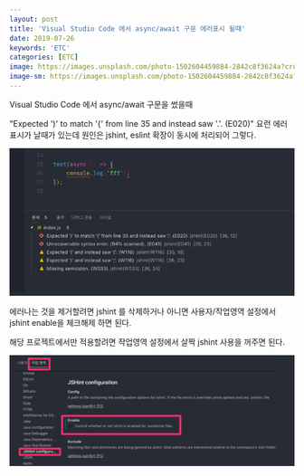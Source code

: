 ```yaml
---
layout: post
title: 'Visual Studio Code 에서 async/await 구문 에러표시 될때'
date: 2019-07-26
keywords: 'ETC'
categories: [ETC]
image: https://images.unsplash.com/photo-1502604459884-2842c8f3624a?crop=entropy&cs=tinysrgb&fit=crop&fm=jpg&h=1200&ixid=eyJhcHBfaWQiOjF9&ixlib=rb-1.2.1&q=80&w=2000
image-sm: https://images.unsplash.com/photo-1502604459884-2842c8f3624a?crop=entropy&cs=tinysrgb&fit=crop&fm=jpg&h=1200&ixid=eyJhcHBfaWQiOjF9&ixlib=rb-1.2.1&q=80&w=2000
---
```


Visual Studio Code 에서 async/await 구문을 썼을때

"Expected ')' to match '{' from line 35 and instead saw '.'. (E020)" 요런 에러표시가 날때가 있는데 원인은 jshint, eslint 확장이 동시에 처리되어 그렇다.

<img src="/assets/attach/201907/jshint.png" style="width:900px;">

<ins class="adsbygoogle"
     style="display:block; text-align:center;"
     data-ad-layout="in-article"
     data-ad-format="fluid"
     data-ad-client="ca-pub-7073298118440059"
     data-ad-slot="8400970402"></ins>

<script>
     (adsbygoogle = window.adsbygoogle || []).push({});
</script>

에러나는 것을 제거할려면 jshint 를 삭제하거나 아니면 사용자/작업영역 설정에서 jshint enable을 체크해제 하면 된다.

해당 프로젝트에서만 적용할려면 작업영역 설정에서 살짝 jshint 사용을 꺼주면 된다.

<img src="/assets/attach/201907/vs_setting.png" style="width:900px;">
